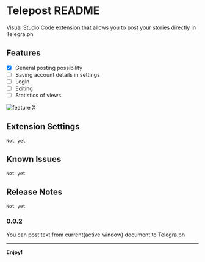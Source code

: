 # Telepost README

Visual Studio Code extension that allows you to post your stories directly in Telegra.ph

## Features

- [x] General posting possibility
- [ ] Saving account details in settings
- [ ] Login
- [ ] Editing
- [ ] Statistics of views

![feature X](http://g.recordit.co/IFsDs9oBUB.gif)

## Extension Settings

`Not yet`

## Known Issues

`Not yet`

## Release Notes

`Not yet`

### 0.0.2

You can post text from current(active window) document to Telegra.ph

-----------------------------------------------------------------------------------------------------------

**Enjoy!**
